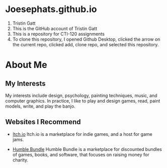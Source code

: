 # Joesephats.github.io

1. Tristin Gatt
2. This is the GitHub account of Tristin Gatt
3. This is a repository for CTI-120 assignments
4. To clone this repository, I opened Github Desktop, clicked the arrow on the current repo, clicked add, clone repo, and selected this repository.

# About Me

## My Interests

My interests include design, psychology, painting techniques, music, and computer graphics.
In practice, I like to play and design games, read, paint models, write, and play the banjo.

## Websites I Recommend

* [Itch.io](https://itch.io)
	Itch.io is a marketplace for indie games, and a host for game jams. 

* [Humble Bundle](https://www.humblebundle.com)
	Humble Bundle is a marketplace for discounted bundles of games, books, and software, that focuses on raising money for charity.